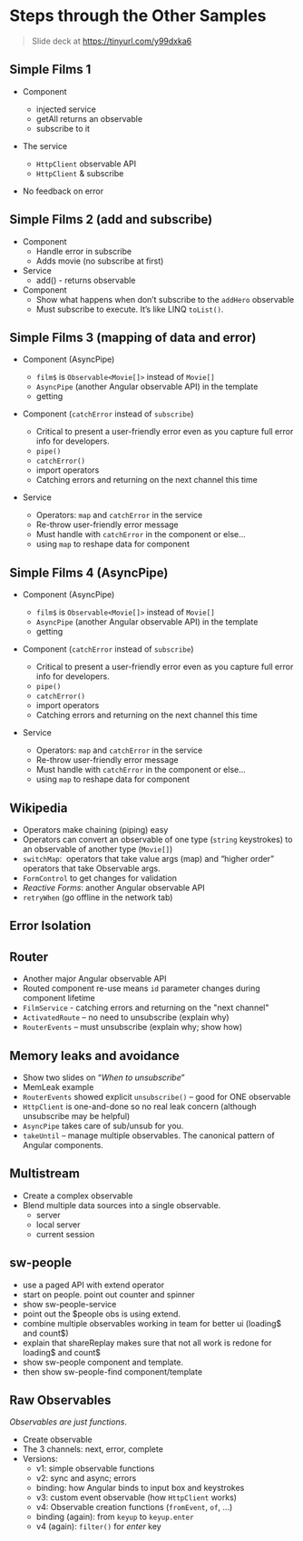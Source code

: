 # Steps through the Other Samples

>Slide deck at https://tinyurl.com/y99dxka6

## Simple Films 1
- Component
  - injected service
  - getAll returns an observable
  - subscribe to it

- The service
  - `HttpClient` observable API
  - `HttpClient` & subscribe
- No feedback on error

## Simple Films 2 (add and subscribe)
- Component
  - Handle error in subscribe
  - Adds movie (no subscribe at first)
- Service
  - add() - returns observable
- Component
  - Show what happens when don’t subscribe to the `addHero` observable
  - Must subscribe to execute. It’s like LINQ `toList()`.

## Simple Films 3 (mapping of data and error)
- Component (AsyncPipe)
  - `film$` is `Observable<Movie[]>` instead of `Movie[]`
  - `AsyncPipe` (another Angular observable API) in the template
  -  getting

- Component (`catchError` instead of `subscribe`)
  - Critical to present a user-friendly error even as you capture full error info for developers.
  - `pipe()`
  - `catchError()`
  - import operators
  - Catching errors and returning on the next channel this time

- Service
  - Operators: `map` and `catchError` in the service
  - Re-throw user-friendly error message
  - Must handle with `catchError` in the component or else...
  - using `map` to reshape data for component

 ## Simple Films 4 (AsyncPipe)
- Component (AsyncPipe)
  - `film$` is `Observable<Movie[]>` instead of `Movie[]`
  - `AsyncPipe` (another Angular observable API) in the template
  -  getting

- Component (`catchError` instead of `subscribe`)
  - Critical to present a user-friendly error even as you capture full error info for developers.
  - `pipe()`
  - `catchError()`
  - import operators
  - Catching errors and returning on the next channel this time

- Service
  - Operators: `map` and `catchError` in the service
  - Re-throw user-friendly error message
  - Must handle with `catchError` in the component or else...
  - using `map` to reshape data for component
   

## Wikipedia
- Operators make chaining (piping) easy
- Operators can convert an observable of one type (`string` keystrokes) to an observable of another type (`Movie[]`)
- `switchMap`:  operators that take value args (map) and “higher order” operators that take Observable args.
- `FormControl` to get changes for validation
- _Reactive Forms_: another Angular observable API
- `retryWhen` (go offline in the network tab)

## Error Isolation

## Router
- Another major Angular observable API
- Routed component re-use means `id` parameter changes during component lifetime
- `FilmService` - catching errors and returning on the "next channel"
- `ActivatedRoute` – no need to unsubscribe (explain why)
- `RouterEvents` – must unsubscribe (explain why; show how)

## Memory leaks and avoidance
- Show two slides on “_When to unsubscribe_”
- MemLeak example
- `RouterEvents` showed explicit `unsubscribe()` – good for ONE observable
- `HttpClient` is one-and-done so no real leak concern (although unsubscribe may be helpful)
- `AsyncPipe` takes care of sub/unsub for you.
- `takeUntil` – manage multiple observables. The canonical pattern of Angular components.

## Multistream
- Create a complex observable
- Blend multiple data sources into a single observable.
  - server
  - local server
  - current session

## sw-people
- use a paged API with extend operator
- start on people. point out counter and spinner
- show sw-people-service
- point out the $people obs is using extend.
- combine multiple observables working in team for better ui (loading$ and count$)
- explain that shareReplay makes sure that not all work is redone for loading$ and count$
- show sw-people component and template.
- then show sw-people-find component/template


## Raw Observables

_Observables are just functions_.

- Create observable 
- The 3 channels: next, error, complete
- Versions:
  - v1: simple observable functions
  - v2: sync and async; errors
  - binding: how Angular binds to input box and keystrokes
  - v3: custom event observable (how `HttpClient` works)
  - v4: Observable creation functions (`fromEvent`, `of`, ...)
  - binding (again): from `keyup` to `keyup.enter`
  - v4 (again): `filter()` for _enter_ key

